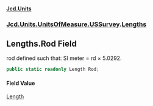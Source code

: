 #### [Jcd.Units](index 'index')
### [Jcd.Units.UnitsOfMeasure.USSurvey](Jcd.Units.UnitsOfMeasure.USSurvey 'Jcd.Units.UnitsOfMeasure.USSurvey').[Lengths](Lengths 'Jcd.Units.UnitsOfMeasure.USSurvey.Lengths')

## Lengths.Rod Field

rod defined such that: SI meter = rd × 5.0292.

```csharp
public static readonly Length Rod;
```

#### Field Value
[Length](Length 'Jcd.Units.UnitTypes.Length')